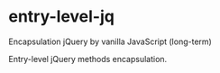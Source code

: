 # entry-level-jq
 Encapsulation jQuery by vanilla JavaScript (long-term)

Entry-level jQuery methods encapsulation.